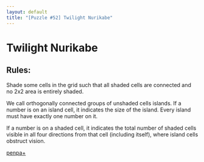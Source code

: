 ```yaml
---
layout: default
title: "[Puzzle #52] Twilight Nurikabe"
---
```


# Twilight Nurikabe

## Rules:

Shade some cells in the grid such that all shaded cells are connected and no 2x2 area is entirely shaded.

We call orthogonally connected groups of unshaded cells islands. If a number is on an island cell, it indicates the size of the island. Every island must have exactly one number on it.

If a number is on a shaded cell, it indicates the total number of shaded cells visible in all four directions from that cell (including itself), where island cells obstruct vision. 

[penpa+](https://tinyurl.com/24xvx2vg)
